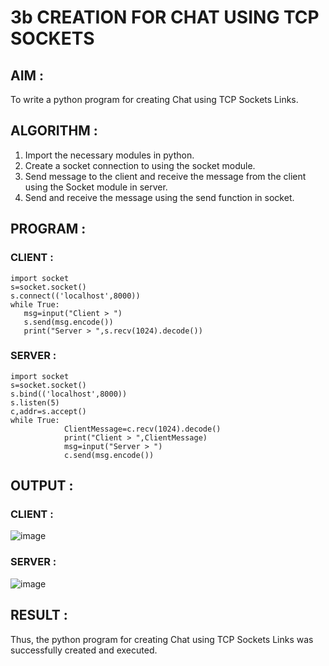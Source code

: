 # 3b  CREATION FOR CHAT USING TCP SOCKETS

## AIM :
To write a python program for creating Chat using TCP Sockets Links.

## ALGORITHM :
1. Import the necessary modules in python.
2. Create a socket connection to using the socket module.
3. Send message to the client and receive the message from the client using the Socket module in server.
4. Send and receive the message using the send function in socket.

## PROGRAM :
### CLIENT :
```
import socket 
s=socket.socket() 
s.connect(('localhost',8000)) 
while True: 
   msg=input("Client > ") 
   s.send(msg.encode()) 
   print("Server > ",s.recv(1024).decode())
```
### SERVER :
``` 
import socket 
s=socket.socket() 
s.bind(('localhost',8000)) 
s.listen(5) 
c,addr=s.accept() 
while True: 
            ClientMessage=c.recv(1024).decode() 
            print("Client > ",ClientMessage) 
            msg=input("Server > ") 
            c.send(msg.encode())
```

## OUTPUT :
### CLIENT :
![image](https://github.com/NithyaDayalan/3b_CHAT_USING_TCP_SOCKETS/assets/166380061/6b285fc9-ac9e-47d6-8106-06c57cd25645)

### SERVER :
![image](https://github.com/NithyaDayalan/3b_CHAT_USING_TCP_SOCKETS/assets/166380061/1dd24a7e-9eb5-4592-8d0e-c4a6d276b063)

## RESULT :
Thus, the python program for creating Chat using TCP Sockets Links was successfully created and executed.
